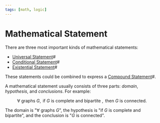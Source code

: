 ```yaml
---
tags: [math, logic]
---
```


# Mathematical Statement

There are three most important kinds of mathematical statements:
- [Universal Statement](202204281245.md)#
- [Conditional Statement](202205062055.md)#
- [Existential Statement](202204281254.md)#

These statements could be combined to express a [Compound Statement](202205061208.md)#.

A mathematical statement usually consists of three parts: *domain*,
*hypothesis*, and *conclusions*. For example:

$$
\forall \text{ graphs } G, \text{ if } G \text{ is complete and bipartite },
\text{ then } G \text{ is connected}.
$$

The domain is "$\forall$ graphs $G$", the hypothesis is "if $G$ is complete and
bipartite", and the conclusion is "$G$ is connected".
